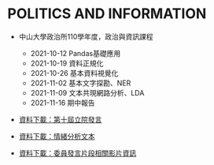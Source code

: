 # POLITICS AND INFORMATION

- 中山大學政治所110學年度，政治與資訊課程
  
  + 2021-10-12 Pandas基礎應用
  + 2021-10-19 資料正規化
  + 2021-10-26 基本資料視覺化
  + 2021-11-02 基本文字探勘、NER
  + 2021-11-09 文本共現網路分析、LDA
  + 2021-11-16 期中報告
  
- [資料下載：第十屆立院發言](https://drive.google.com/drive/folders/12_hzjr4j6l6AAti3akW-4N5WwwoxWIJD)
- [資料下載：情緒分析文本](https://drive.google.com/drive/folders/12_hzjr4j6l6AAti3akW-4N5WwwoxWIJD)
- [資料下載：委員發言片段相關影片資訊](https://data.ly.gov.tw/getds.action?id=148)